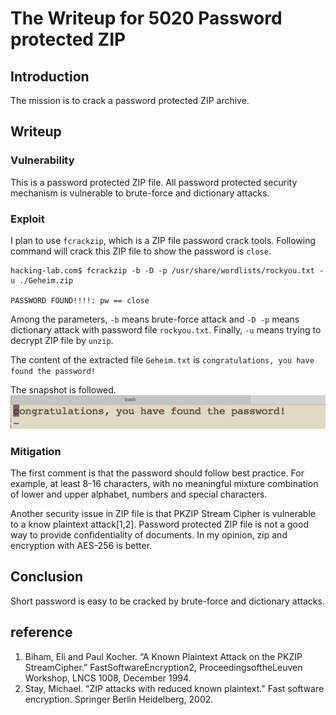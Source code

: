 # The Writeup for 5020 Password protected ZIP

## Introduction
The mission is to crack a password protected ZIP archive.
## Writeup

### Vulnerability
This is a password protected ZIP file. All password protected security mechanism is vulnerable to brute-force and dictionary attacks.

### Exploit
I plan to use `fcrackzip`, which is a ZIP file password crack tools. Following command will crack this ZIP file to show the password is `close`.

```
hacking-lab.com$ fcrackzip -b -D -p /usr/share/wordlists/rockyou.txt -u ./Geheim.zip 

PASSWORD FOUND!!!!: pw == close
```

Among the parameters, `-b` means brute-force attack and `-D -p` means dictionary attack with password file `rockyou.txt`. Finally, `-u` means trying to decrypt ZIP file by `unzip`.

The content of the extracted file `Geheim.txt` is `congratulations, you have found the password!`

The snapshot is followed.
![The snapshot](5020_snap_01.png)

### Mitigation
The first comment is that the password should follow best practice. For example, at least 8-16 characters, with no meaningful mixture combination of lower and upper alphabet, numbers and special characters.
 
Another security issue in ZIP file is that PKZIP Stream Cipher is vulnerable to a know plaintext attack[1,2]. Password protected ZIP file is not a good way to provide confidentiality of documents. In my opinion, zip and encryption with AES-256 is better.
## Conclusion
Short password is easy to be cracked by brute-force and dictionary attacks.
## reference
1. Biham, Eli and Paul Kocher. “A Known Plaintext Attack on the PKZIP StreamCipher.” FastSoftwareEncryption2, ProceedingsoftheLeuven Workshop, LNCS 1008, December 1994.
2. Stay, Michael. "ZIP attacks with reduced known plaintext." Fast software encryption. Springer Berlin Heidelberg, 2002.
